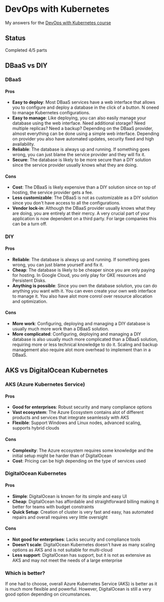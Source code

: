 # DevOps with Kubernetes

My answers for the [DevOps with Kubernetes course](https://devopswithkubernetes.com/)

## Status

Completed 4/5 parts

## DBaaS vs DIY

### DBaaS

#### Pros

- **Easy to deploy**: Most DBaaS services have a web interface that allows you to configure and deploy a database in the click of a button. N oneed to manage Kubernetes configurations.
- **Easy to manage**: Like deploying, you can also easily manage your database using the web interface. Need additional storage? Need multiple replicas? Need a backup? Depending on the DBaaS provider, almost everything can be done using a simple web interface. Depending on provider you also have automated updates, security fixed and high availability.
- **Reliable**: The database is always up and running. If something goes wrong, you can just blame the service provider and they will fix it.
- **Secure**: The database is likely to be more secure than a DIY solution since the service provider usually knows what they are doing.

#### Cons

- **Cost**: The DBaaS is likely expensive than a DIY solution since on top of hosting, the service provider gets a fee.
- **Less customizable**: The DBaaS is not as customizable as a DIY solution since you don't have access to all the configurations.
- **Vendor lock-in**: Although the DBaaS provider usually knows what they are doing, you are entirely at their mercy. A very crucial part of your application is now dependent on a third party. For large companies this can be a turn off.

### DIY

#### Pros

- **Reliable**: The database is always up and running. If something goes wrong, you can just blame yourself and fix it.
- **Cheap**: The database is likely to be cheaper since you are only paying for hosting. In Google Cloud, you only play for GKE resources and Persistent Disks.
- **Anything is possible**: Since you own the database solution, you can do anything you want with it. You can even create your own web interface to manage it. You also have alot more conrol over resource allocation and optimization.

#### Cons

- **More work**: Configuring, deploying and managing a DIY database is usually much more work than a DBaaS solution.
- **More complicated**: Configuring, deploying and managing a DIY database is also usually much more complicated than a DBaaS solution, requiring more or less technical knowledge to do it. Scaling and backup management also require alot more overhead to implement than in a DBaaS.

## AKS vs DigitalOcean Kubernetes

### AKS (Azure Kubernetes Service)

#### Pros

- **Good for enterprises**: Robust security and many compliance options
- **Vast ecosystem**: The Azure Ecosystem contains alot of different products and services that integrate seamlessly with AKS
- **Flexible**: Support Windows and Linux nodes, advanced scaling, supports hybrid clouds

#### Cons 

- **Complexity**: The Azure ecosystem requires some knowledge and the initial setup might be harder than of DigitalOcean
- **Cost**: Pricing can be high depending on the type of services used

### DigitalOcean Kubernetes

#### Pros

- **Simple**: DigitalOcean is known for its simple and easy UI
- **Cheap**: DigitalOcean has affordable and straightforward billing making it better for teams with budget constraints
- **Quick Setup**: Creation of cluster is very fast and easy, has automated repairs and overall requires very little oversight


#### Cons

- **Not good for enterprises**: Lacks security and compliance tools
- **Doesn't scale**: DigitalOcean Kubernetes doesn't have as many scaling options as AKS and is not suitable for multi-cloud
- **Less support**: DigitalOcean has support, but it is not as extensive as AKS and may not meet the needs of a large enterprise

### Which is better?

If one had to choose, overall Azure Kubernetes Service (AKS) is better as it is much more flexible and powerful. However, DigitalOcean is still a very good option depending on circumstances.
